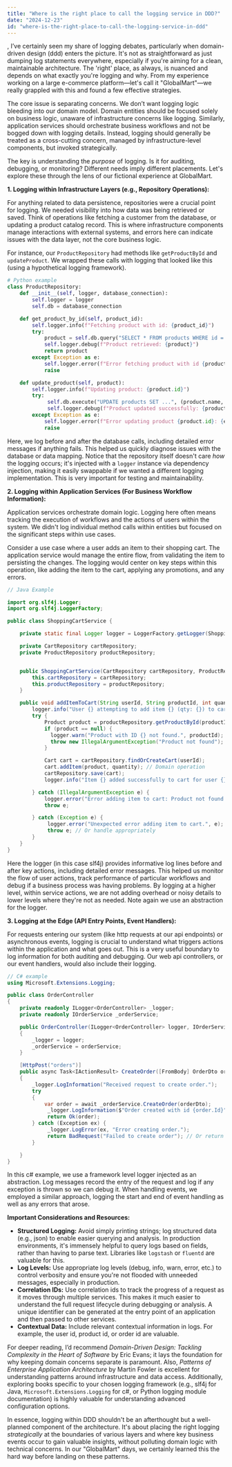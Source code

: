 ```yaml
---
title: "Where is the right place to call the logging service in DDD?"
date: "2024-12-23"
id: "where-is-the-right-place-to-call-the-logging-service-in-ddd"
---
```


,  I’ve certainly seen my share of logging debates, particularly when domain-driven design (ddd) enters the picture. It's not as straightforward as just dumping log statements everywhere, especially if you're aiming for a clean, maintainable architecture. The 'right' place, as always, is nuanced and depends on what exactly you're logging and why. From my experience working on a large e-commerce platform—let's call it "GlobalMart"—we really grappled with this and found a few effective strategies.

The core issue is separating concerns. We don’t want logging logic bleeding into our domain model. Domain entities should be focused solely on business logic, unaware of infrastructure concerns like logging. Similarly, application services should orchestrate business workflows and not be bogged down with logging details. Instead, logging should generally be treated as a cross-cutting concern, managed by infrastructure-level components, but invoked strategically.

The key is understanding the *purpose* of logging. Is it for auditing, debugging, or monitoring? Different needs imply different placements. Let's explore these through the lens of our fictional experience at GlobalMart.

**1. Logging within Infrastructure Layers (e.g., Repository Operations):**

For anything related to data persistence, repositories were a crucial point for logging. We needed visibility into how data was being retrieved or saved. Think of operations like fetching a customer from the database, or updating a product catalog record. This is where infrastructure components manage interactions with external systems, and errors here can indicate issues with the data layer, not the core business logic.

For instance, our `ProductRepository` had methods like `getProductById` and `updateProduct`. We wrapped these calls with logging that looked like this (using a hypothetical logging framework).

```python
# Python example
class ProductRepository:
    def __init__(self, logger, database_connection):
        self.logger = logger
        self.db = database_connection

    def get_product_by_id(self, product_id):
        self.logger.info(f"Fetching product with id: {product_id}")
        try:
            product = self.db.query("SELECT * FROM products WHERE id = %s", (product_id,))
            self.logger.debug(f"Product retrieved: {product}")
            return product
        except Exception as e:
            self.logger.error(f"Error fetching product with id {product_id}: {e}")
            raise

    def update_product(self, product):
        self.logger.info(f"Updating product: {product.id}")
        try:
             self.db.execute("UPDATE products SET ...", (product.name, product.price,...)) # Hypothetical update
             self.logger.debug(f"Product updated successfully: {product.id}")
        except Exception as e:
            self.logger.error(f"Error updating product {product.id}: {e}")
            raise

```

Here, we log before and after the database calls, including detailed error messages if anything fails. This helped us quickly diagnose issues with the database or data mapping. Notice that the repository itself doesn't care *how* the logging occurs; it's injected with a `logger` instance via dependency injection, making it easily swappable if we wanted a different logging implementation. This is very important for testing and maintainability.

**2. Logging within Application Services (For Business Workflow Information):**

Application services orchestrate domain logic. Logging here often means tracking the execution of workflows and the actions of users within the system. We didn't log individual method calls within entities but focused on the significant steps within use cases.

Consider a use case where a user adds an item to their shopping cart. The application service would manage the entire flow, from validating the item to persisting the changes. The logging would center on key steps within this operation, like adding the item to the cart, applying any promotions, and any errors.

```java
// Java Example

import org.slf4j.Logger;
import org.slf4j.LoggerFactory;

public class ShoppingCartService {

    private static final Logger logger = LoggerFactory.getLogger(ShoppingCartService.class);

    private CartRepository cartRepository;
    private ProductRepository productRepository;


    public ShoppingCartService(CartRepository cartRepository, ProductRepository productRepository) {
        this.cartRepository = cartRepository;
        this.productRepository = productRepository;
    }

    public void addItemToCart(String userId, String productId, int quantity) {
        logger.info("User {} attempting to add item {} (qty: {}) to cart.", userId, productId, quantity);
        try {
            Product product = productRepository.getProductById(productId);
            if (product == null) {
              logger.warn("Product with ID {} not found.", productId);
              throw new IllegalArgumentException("Product not found");
            }

            Cart cart = cartRepository.findOrCreateCart(userId);
            cart.addItem(product, quantity); // Domain operation
            cartRepository.save(cart);
            logger.info("Item {} added successfully to cart for user {}.", productId, userId);

        } catch (IllegalArgumentException e) {
            logger.error("Error adding item to cart: Product not found.", e);
            throw e;

        } catch (Exception e) {
             logger.error("Unexpected error adding item to cart.", e);
             throw e; // Or handle appropriately
        }
    }
}

```

Here the logger (in this case slf4j) provides informative log lines before and after key actions, including detailed error messages. This helped us monitor the flow of user actions, track performance of particular workflows and debug if a business process was having problems. By logging at a higher level, within service actions, we are not adding overhead or noisy details to lower levels where they're not as needed. Note again we use an abstraction for the logger.

**3. Logging at the Edge (API Entry Points, Event Handlers):**

For requests entering our system (like http requests at our api endpoints) or asynchronous events, logging is crucial to understand what triggers actions within the application and what goes out. This is a very useful boundary to log information for both auditing and debugging. Our web api controllers, or our event handlers, would also include their logging.

```csharp
// C# example
using Microsoft.Extensions.Logging;

public class OrderController
{
    private readonly ILogger<OrderController> _logger;
    private readonly IOrderService _orderService;

    public OrderController(ILogger<OrderController> logger, IOrderService orderService)
    {
        _logger = logger;
        _orderService = orderService;
    }

    [HttpPost("orders")]
    public async Task<IActionResult> CreateOrder([FromBody] OrderDto orderDto)
    {
        _logger.LogInformation("Received request to create order.");
        try
        {
            var order = await _orderService.CreateOrder(orderDto);
             _logger.LogInformation($"Order created with id {order.Id}");
             return Ok(order);
        } catch (Exception ex) {
             _logger.LogError(ex, "Error creating order.");
             return BadRequest("Failed to create order"); // Or return a suitable error
        }

    }
}
```

In this c# example, we use a framework level logger injected as an abstraction. Log messages record the entry of the request and log if any exception is thrown so we can debug it. When handling events, we employed a similar approach, logging the start and end of event handling as well as any errors that arose.

**Important Considerations and Resources:**

*   **Structured Logging:** Avoid simply printing strings; log structured data (e.g., json) to enable easier querying and analysis. In production environments, it's immensely helpful to query logs based on fields, rather than having to parse text. Libraries like `logstash` or `fluentd` are valuable for this.
*   **Log Levels:** Use appropriate log levels (debug, info, warn, error, etc.) to control verbosity and ensure you're not flooded with unneeded messages, especially in production.
*   **Correlation IDs:** Use correlation ids to track the progress of a request as it moves through multiple services. This makes it much easier to understand the full request lifecycle during debugging or analysis. A unique identifier can be generated at the entry point of an application and then passed to other services.
*   **Contextual Data:** Include relevant contextual information in logs. For example, the user id, product id, or order id are valuable.

For deeper reading, I’d recommend *Domain-Driven Design: Tackling Complexity in the Heart of Software* by Eric Evans; it lays the foundation for why keeping domain concerns separate is paramount. Also, *Patterns of Enterprise Application Architecture* by Martin Fowler is excellent for understanding patterns around infrastructure and data access. Additionally, exploring books specific to your chosen logging framework (e.g., slf4j for Java, `Microsoft.Extensions.Logging` for c#, or Python logging module documentation) is highly valuable for understanding advanced configuration options.

In essence, logging within DDD shouldn't be an afterthought but a well-planned component of the architecture. It's about placing the right logging *strategically* at the boundaries of various layers and where key business events occur to gain valuable insights, without polluting domain logic with technical concerns. In our "GlobalMart" days, we certainly learned this the hard way before landing on these patterns.
